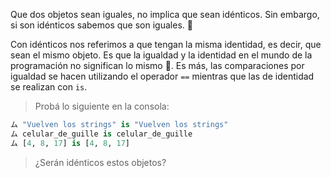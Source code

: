 Que dos objetos sean iguales, no implica que sean idénticos. Sin embargo, si son idénticos sabemos que son iguales. :thinking:

Con idénticos nos referimos a que tengan la misma identidad, es decir, que sean el mismo objeto. Es que la igualdad y la identidad en el mundo de la programación no significan lo mismo :busts_in_silhouette:. Es más, las comparaciones por igualdad se hacen utilizando el operador `==` mientras que las de identidad se realizan con `is`.

> Probá lo siguiente en la consola:
>
``` python
ム "Vuelven los strings" is "Vuelven los strings"
ム celular_de_guille is celular_de_guille
ム [4, 8, 17] is [4, 8, 17]
```
> ¿Serán idénticos estos objetos?